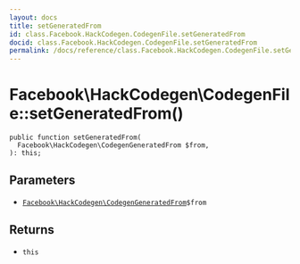 ```yaml
---
layout: docs
title: setGeneratedFrom
id: class.Facebook.HackCodegen.CodegenFile.setGeneratedFrom
docid: class.Facebook.HackCodegen.CodegenFile.setGeneratedFrom
permalink: /docs/reference/class.Facebook.HackCodegen.CodegenFile.setGeneratedFrom/
---
```

# Facebook\\HackCodegen\\CodegenFile::setGeneratedFrom()




``` Hack
public function setGeneratedFrom(
  Facebook\HackCodegen\CodegenGeneratedFrom $from,
): this;
```




## Parameters




+ [` Facebook\HackCodegen\CodegenGeneratedFrom `](<class.Facebook.HackCodegen.CodegenGeneratedFrom.md>)`` $from ``




## Returns




* ` this `